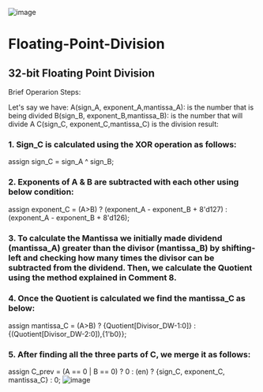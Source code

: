 ![image](https://github.com/user-attachments/assets/5e043cf6-6191-4340-aa2d-1f9c1c93ed8c)

# Floating-Point-Division
## 32-bit Floating Point Division

Brief Operarion Steps: 

Let's say we have:
A(sign_A, exponent_A,mantissa_A): is the number that is being divided
B(sign_B, exponent_B,mantissa_B): is the number that will divide A
C(sign_C, exponent_C,mantissa_C) is the division result: 
### 1.	Sign_C is calculated using the XOR operation as follows:

assign  sign_C = sign_A ^ sign_B;

### 2.	Exponents of A & B are subtracted with each other using below condition:

assign  exponent_C = (A>B) ? (exponent_A - exponent_B + 8'd127) : (exponent_A - exponent_B + 8'd126);

### 3.	To calculate the Mantissa we initially made dividend (mantissa_A) greater than the divisor (mantissa_B) by shifting-left and checking how many times the divisor can be subtracted from the dividend. Then, we calculate the Quotient using the method explained in Comment 8.

### 4.	Once the Quotient is calculated we find the mantissa_C as below:

assign mantissa_C = (A>B) ? {Quotient[Divisor_DW-1:0]} : {(Quotient[Divisor_DW-2:0]),{1'b0}};

### 5.	 After finding all the three parts of C, we merge it as follows:
assign  C_prev = (A == 0 | B == 0) ? 0 : (en) ? {sign_C, exponent_C, mantissa_C} : 0;
![image](https://github.com/user-attachments/assets/333688c0-c3f8-468e-884d-ed1cc04ee0d4)


